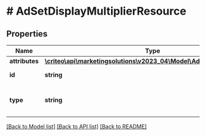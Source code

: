 # # AdSetDisplayMultiplierResource

## Properties

Name | Type | Description | Notes
------------ | ------------- | ------------- | -------------
**attributes** | [**\criteo\api\marketingsolutions\v2023_04\Model\AdSetDisplayMultiplier**](AdSetDisplayMultiplier.md) |  | [optional]
**id** | **string** | Id of the entity | [optional]
**type** | **string** | Canonical type name of the entity | [optional]

[[Back to Model list]](../../README.md#models) [[Back to API list]](../../README.md#endpoints) [[Back to README]](../../README.md)

